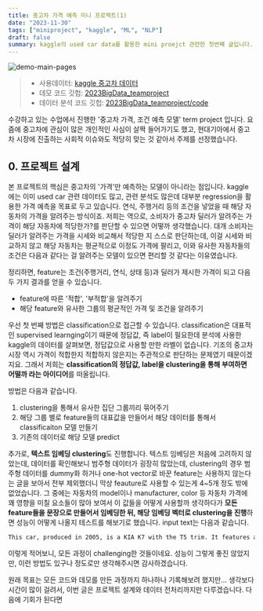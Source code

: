 ```yaml
---
title: 중고차 가격 예측 미니 프로젝트(1)
date: "2023-11-30"
tags: ["miniproject", "kaggle", "ML", "NLP"]
draft: false
summary: kaggle의 used car data를 활용한 mini proejct 관련한 첫번째 글입니다. 프로젝트 설계부터 Data Cleaning 까지의 내용을 다룹니다.
---
```


![demo-main-pages](/images/blogImg/2023-12-22-1.png)

> - 사용데이터: [kaggle 중고차 데이터](https://www.kaggle.com/datasets/tunguz/used-car-auction-prices)
> - 데모 코드 깃헙: [2023BigData_teamproject](https://github.com/JeongYunLee/2023BigData_teamproject)
> - 데이터 분석 코드 깃헙: [2023BigData_teamproject/code](https://github.com/JeongYunLee/2023BigData_teamproject/tree/main/code)

수강하고 있는 수업에서 진행한 '중고차 가격, 조건 예측 모델' term project 입니다. 요즘에 중고차에 관심이 많은 개인적인 사심이 살짝 들어가기도 했고, 현대기아에서 중고차 시장에 진출하는 사회적 이슈와도 적당히 맞는 것 같아서 주제를 선정했습니다.

## 0. 프로젝트 설계

본 프로젝트의 핵심은 중고차의 '가격'만 예측하는 모델이 아니라는 점입니다. kaggle에는 이미 used car 관련 데이터도 많고, 관련 분석도 많은데 대부분 regression을 활용한 가격 예측을 목표로 두고 있습니다. 연식, 주행거리 등의 조건을 넣었을 때 해당 자동차의 가격을 알려주는 방식이죠. 저희는 역으로, 소비자가 중고차 딜러가 알려주는 가격이 해당 자동차에 적당한가?를 판단할 수 있으면 어떻까 생각했습니다. 대개 소비자는 딜러가 알려주는 가격을 시세와 비교해서 적당한 지 스스로 판단하는데, 이걸 시세와 비교하지 않고 해당 자동차는 평균적으로 이정도 가격에 팔리고, 이와 유사한 자동차들의 조건은 다음과 같다는 걸 알려주는 모델이 있으면 편리할 것 같다는 이유였습니다.

정리하면, feature는 조건(주행거리, 연식, 상태 등)과 딜러가 제시한 가격이 되고 다음 두 가지 결과를 얻을 수 있습니다.

- feature에 따른 '적합', '부적합'을 알려주기
- 해당 feature와 유사한 그룹의 평균적인 가격 및 조건을 알려주기

우선 첫 번째 방법은 classification으로 접근할 수 있습니다. classification은 대표적인 supervised learnging이기 때문에 정답값, 즉 label이 필요한데 분석에 사용한 kaggle의 데이터를 살펴보면, 정답값으로 사용할 만한 라벨이 없습니다. 기조의 중고차 시장 역시 가격이 적합한지 적합하지 않은지는 주관적으로 판단하는 문제였기 때문이겠지요. 그래서 저희는 <b>classification의 정답값, label을 clustering을 통해 부여하면 어떨까 라는 아이디어</b>를 떠올립니다.

방법은 다음과 같습니다.

1. clustering을 통해서 유사한 집단 그룹끼리 묶어주기
2. 해당 그룹 별로 feature들의 대표값을 만들어서 해당 데이터를 통해서 classificaiton 모델 만들기
3. 기존의 데이터로 해당 모델 predict

추가로, <b>텍스트 임베딩 clustering</b>도 진행합니다. 텍스트 임베딩은 처음에 고려하지 않았는데, 데이터를 확인해보니 범주형 데이터가 굉장히 많았는데, clustering의 경우 범주형 데이터를 dummy화 하거나 one-hot vector로 바꾼 feature는 사용하지 않는다는 글을 보아서 전부 제외했더니 막상 feauture로 사용할 수 있는게 4~5개 정도 밖에 없었습니다. 그 중에는 자동차의 model이나 manufacturer, color 등 자동차 가격에 꽤 영향을 미칠 요소들이 많아 보여서 이 값들을 어떻게 사용할까 생각하다가 <b>모든 feature들을 문장으로 만들어서 임베딩한 뒤, 해당 임베딩 벡터로 clustering을 진행</b>하면 성능이 어떻게 나올지 테스트를 해보기로 했습니다. input text는 다음과 같습니다.

```md
This car, produced in 2005, is a KIA K7 with the T5 trim. It features a sedan style, operates with a automatic transmission. Being in 2.7 condition, the car has traveled approximately 500000 kilometers. ...
```

이렇게 적어보니, 모든 과정이 challenging한 것들이네요. 성능이 그렇게 좋진 않았지만, 이런 방법도 있구나 정도로만 생각해주시면 감사하겠습니다.

원래 목표는 모든 코드와 데모를 만든 과정까지 하나하나 기록해보려 했지만... 생각보다 시간이 많이 걸려서, 이번 글은 프로젝트 설계와 데이터 전처리까지만 다루겠습니다. 다음에 기회가 된다면 
